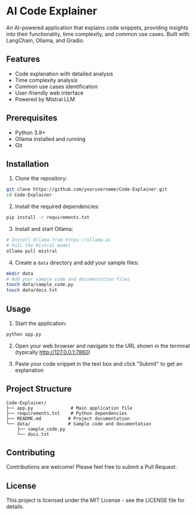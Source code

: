 # AI Code Explainer

An AI-powered application that explains code snippets, providing insights into their functionality, time complexity, and common use cases. Built with LangChain, Ollama, and Gradio.

## Features

- Code explanation with detailed analysis
- Time complexity analysis
- Common use cases identification
- User-friendly web interface
- Powered by Mistral LLM

## Prerequisites

- Python 3.9+
- Ollama installed and running
- Git

## Installation

1. Clone the repository:
```bash
git clone https://github.com/yourusername/Code-Explainer.git
cd Code-Explainer
```

2. Install the required dependencies:
```bash
pip install -r requirements.txt
```

3. Install and start Ollama:
```bash
# Install Ollama from https://ollama.ai
# Pull the Mistral model
ollama pull mistral
```

4. Create a `data` directory and add your sample files:
```bash
mkdir data
# Add your sample code and documentation files
touch data/sample_code.py
touch data/docs.txt
```

## Usage

1. Start the application:
```bash
python app.py
```

2. Open your web browser and navigate to the URL shown in the terminal (typically http://127.0.0.1:7860)

3. Paste your code snippet in the text box and click "Submit" to get an explanation

## Project Structure

```
Code-Explainer/
├── app.py              # Main application file
├── requirements.txt    # Python dependencies
├── README.md          # Project documentation
└── data/              # Sample code and documentation
    ├── sample_code.py
    └── docs.txt
```

## Contributing

Contributions are welcome! Please feel free to submit a Pull Request.

## License

This project is licensed under the MIT License - see the LICENSE file for details. 